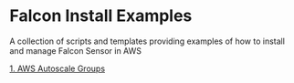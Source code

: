 # Falcon Install Examples

A collection of scripts and templates providing examples of how to install and manage Falcon Sensor in AWS

[1. AWS Autoscale Groups](https://github.com/CrowdStrike/Cloud-AWS/tree/master/Agent-Install-Examples/Cloudformation/autoscale)
